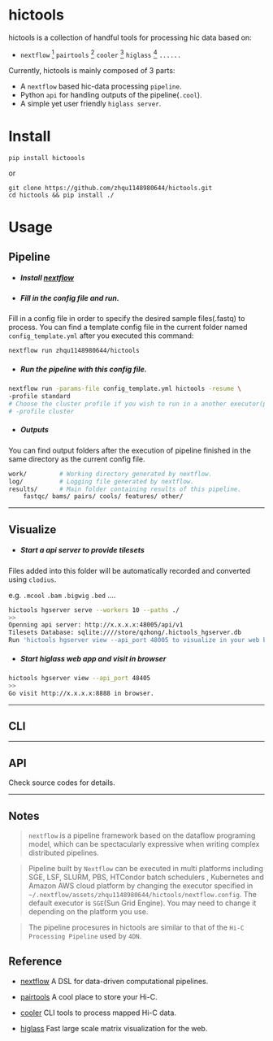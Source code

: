 # hictools

hictools is a collection of handful tools for processing hic data based on:

- `nextflow` [<sup>1</sup>](#1) `pairtools` [<sup>2</sup>](#2) `cooler` [<sup>3</sup>](#3) `higlass` [<sup>4</sup>](#4) `......`

Currently, hictools is mainly composed of 3 parts:

- A `nextflow` based hic-data processing `pipeline`.
- Python `api` for handling outputs of the pipeline(`.cool`).
- A simple yet user friendly `higlass server`.


# Install


```
pip install hictoools

```
or

```
git clone https://github.com/zhqu1148980644/hictools.git
cd hictools && pip install ./
```

# Usage

## Pipeline


- ##### **Install** [nextflow](https://www.nextflow.io/)
- #####  Fill in the config file and run.

 Fill in a config file in order to  specify the desired sample files(.fastq) to process.
You can find a template config file in the current folder named `config_template.yml` after you executed this command:

```bash
nextflow run zhqu1148980644/hictools
```

- ##### Run the pipeline with this config file.

```bash
nextflow run -params-file config_template.yml hictools -resume \
-profile standard
# Choose the cluster profile if you wish to run in a another executor(platform) by using:
# -profile cluster
```
 
- ##### Outputs

You can find output folders after the execution of pipeline finished in the same directory as the current config file.

```bash
work/         # Working directory generated by nextflow.
log/          # Logging file generated by nextflow.
results/      # Main folder containing results of this pipeline.
    fastqc/ bams/ pairs/ cools/ features/ other/
```

***

## Visualize

- ##### Start a api server to provide tilesets

Files added into this folder will be automatically recorded and converted using `clodius`.

e.g. `.mcool` `.bam` `.bigwig` `.bed` ....

```bash
hictools hgserver serve --workers 10 --paths ./
>>
Openning api server: http://x.x.x.x:48005/api/v1
Tilesets Database: sqlite:////store/qzhong/.hictools_hgserver.db
Run 'hictools hgserver view --api_port 48005 to visualize in your web browser.
```

- ##### Start higlass web app and visit in browser

```bash
hictools hgserver view --api_port 48405
>>
Go visit http://x.x.x.x:8888 in browser.
```

***

## CLI

***

## API

Check source codes for details.

---

## Notes

> `nextflow` is a pipeline framework based on the dataflow programing model, which can be spectacularly expressive when writing complex distributed pipelines.

> Pipeline built by `Nextflow` can be executed in multi platforms including SGE, LSF, SLURM, PBS, HTCondor batch schedulers , Kubernetes and Amazon AWS cloud platform by changing the executor specified in `~/.nextflow/assets/zhqu1148980644/hictools/nextflow.config`. The default executor is `SGE`(Sun Grid Engine). You may need to change it depending on the platform you use.

> The pipeline procesures in hictools are similar to that of the `Hi-C Processing Pipeline` used by `4DN`.

 ## Reference

- [nextflow](https://github.com/nextflow-io/nextflow "nextflow") A DSL for data-driven computational pipelines. <a class="anchor" id="1"></a>

- [pairtools](https://github.com/mirnylab/cooler "pairtools") A cool place to store your Hi-C. <a class="anchor" id="2"></a>

- [cooler](https://github.com/mirnylab/pairtools "cooler") CLI tools to process mapped Hi-C data. <a class="anchor" id="3"></a>

- [higlass](https://github.com/higlass/higlass "higlass") Fast large scale matrix visualization for the web. <a class="anchor" id="4"></a>
